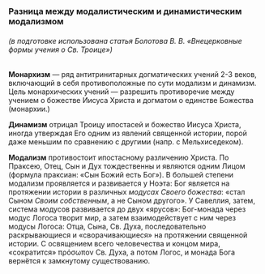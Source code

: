 ### Разница между модалистическим и динамистическим модализмом
###### (в подготовке использована статья Болотова В. В. «Внецерковные формы учения о Св. Троице»)

**Монархизм** — ряд антитринитарных догматических учений 2-3 веков, включающий в себя противоположные по сути модализм и динамизм.
Цель монархических учений — разрешить противоречие между учением о божестве Иисуса Христа и догматом о единстве Божества (монархии.)

**Динамизм** отрицал Троицу ипостасей и божество Иисуса Христа, иногда утверждая Его одним из явлений священной истории, порой даже меньшим по сравнению с другими (напр. с Мельхиседеком).

**Модализм** противостоит ипостасному различению Христа.
По Праксею, Отец, Сын и Дух тождественны и являются одним Лицом (формула праксиан: «Сын Божий есть Бог»).
В большей степени модализм проявляется и развивается у Ноэта: Бог является на протяжении истории в различных _модусах Своего божества_: «стал Сыном _Своим собственным_, а не Сыном другого».
У Савеллия, затем, система модусов развивается до двух «ярусов»: Бог-монада через модус Логоса творит мир, а затем взаимодействует с ним через модусы Логоса: Отца, Сына, Св. Духа, последовательно раскрывающиеся и «сворачивающиеся» на протяжении священной истории.
С освящением всего человечества и концом мира, «сократится» πρόσωπον Св. Духа, а потом Логос, и монада Бога вернётся к замкнутому существованию.
